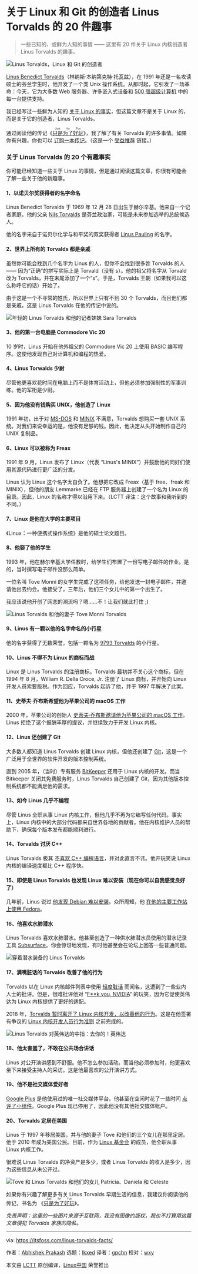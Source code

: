 [#]: subject: "20 Facts About Linus Torvalds, the Creator of Linux and Git"
[#]: via: "https://itsfoss.com/linus-torvalds-facts/"
[#]: author: "Abhishek Prakash https://itsfoss.com/"
[#]: collector: "lkxed"
[#]: translator: "gpchn"
[#]: reviewer: "wxy"
[#]: publisher: "wxy"
[#]: url: "https://linux.cn/article-15063-1.html"

关于 Linux 和 Git 的创造者 Linus Torvalds 的 20 件趣事
======

> 一些已知的、或鲜为人知的事情 —— 这里有 20 件关于 Linux 内核创造者 Linus Torvalds 的趣事。

![Linus Torvalds，Linux 和 Git 的创造者][1]

[Linus Benedict Torvalds][2]（林纳斯·本纳第克特·托瓦兹），在 1991 年还是一名攻读硕士的芬兰学生时，他开发了一个类 Unix 操作系统。从那时起，它引发了一场革命：今天，它为大多数 Web 服务器、许多嵌入式设备和 [500 强超级计算机][3] 中的每一台提供支持。

我已经写过一些鲜为人知的 [关于 Linux 的事实][4]，但这篇文章不是关于 Linux 的，而是关于它的创造者，Linus Torvalds。

通过阅读他的传记《<ruby>[只是为了好玩][5]<rt>Just for Fun</rt></ruby>》，我了解了有关 Torvalds 的许多事情。如果你有兴趣，你也可以 [订购一本传记][6]。（这是一个 [受益推荐][7] 链接。）

### 关于 Linus Torvalds 的 20 个有趣事实

你可能已经知道一些关于 Linus 的事情，但是通过阅读这篇文章，你很有可能会了解一些关于他的新趣事。

#### 1、以诺贝尔奖获得者的名字命名

Linus Benedict Torvalds 于 1969 年 12 月 28 日出生于赫尔辛基。他来自一个记者家庭。他的父亲 [Nils Torvalds][11] 是芬兰政治家，可能是未来参加选举的总统候选人。

他的名字来自于诺贝尔化学与和平奖的双奖获得者 [Linus Pauling][12] 的名字。

#### 2、世界上所有的 Torvalds 都是亲戚

虽然你可能会找到几个名字为 Linus 的人，但你不会找到很多姓 Torvalds 的人 —— 因为“正确”的拼写实际上是 Torvald（没有 s）。他的祖父将名字从 Torvald 改为 Torvalds，并在末尾添加了一个“s”。于是，Torvalds 王朝（如果我可以这么称呼它的话）开始了。

由于这是一个不寻常的姓氏，所以世界上只有不到 30 个 Torvalds，而且他们都是亲戚，这是 Linus Torvalds 在他的传记中说的。

![年轻的 Linus Torvalds 和他的记者妹妹 Sara Torvalds][13]

#### 3、他的第一台电脑是 Commodore Vic 20

10 岁时，Linus 开始在他外祖父的 Commodore Vic 20 上使用 BASIC 编写程序。这使他发现自己对计算机和编程的热爱。

#### 4、Linus Torwalds 少尉

尽管他更喜欢花时间在电脑上而不是体育活动上，但他必须参加强制性的军事训练。他的军衔是少尉。

#### 5、因为他没有钱购买 UNIX，他创造了 Linux

1991 年初，出于对 [MS-DOS][14] 和 [MINIX][15] 不满意，Torvalds 想购买一套 UNIX 系统。对我们来说幸运的是，他没有足够的钱。因此，他决定从头开始制作自己的 UNIX 复制品。

#### 6、Linux 可以被称为 Freax

1991 年 9 月，Linus 发布了 Linux（代表 “Linus's MINIX”）并鼓励他的同好们使用其源代码进行更广泛的分发。

Linus 认为 Linux 这个名字太自负了。他想把它改成 Freax（基于 free、freak 和 MINIX），但他的朋友 Lemmarke 已经在 FTP 服务器上创建了一个名为 Linux 的目录。因此，Linux 的名称才得以沿用下来。（LCTT 译注：这个故事和我听到的不同。）

#### 7、Linux 是他在大学的主要项目

《Linux：一种便携式操作系统》是他的硕士论文题目。

#### 8、他娶了他的学生

1993 年，他在赫尔辛基大学任教时，给学生们布置了一份写电子邮件的作业。是的，当时撰写电子邮件没那么简单。

一位名叫 Tove Monni 的女学生完成了这项任务，给他发送一封电子邮件，并邀请他出去约会。他接受了，三年后，他们三个女儿中的第一个出生了。

我应该说他开创了网恋的潮流吗？嗯……不！让我们就此打住 ;)

![Linus Torvalds 和他的妻子 Tove Monni Torvalds][16]

#### 9、Linus 有一颗以他的名字命名的小行星

他的名字获得了无数荣誉，包括一颗名为 [9793 Torvalds][17] 的小行星。

#### 10、Linus 不得不为 Linux 的商标而战

Linux 是 Linus Torvalds 的注册商标。Torvalds 最初并不关心这个商标，但在 1994 年 8 月，William R. Della Croce, Jr. 注册了 Linux 商标，并开始向 Linux 开发人员索要版税。作为回应，Torvalds 起诉了他，并于 1997 年解决了此案。

#### 11、史蒂夫·乔布斯希望他为苹果公司的 macOS 工作

2000 年，苹果公司的创始人 [史蒂夫·乔布斯邀请他为苹果公司的 macOS 工作][19]。Linus 拒绝了这个报酬丰厚的提议，并继续致力于开发 Linux 内核。

#### 12、Linus 还创建了 Git

大多数人都知道 Linus Torvalds 创建 Linux 内核，但他还创建了 [Git][20]，这是一个广泛用于全世界的软件开发的版本控制系统。

直到 2005 年，（当时）专有服务 [BitKeeper][21] 还用于 Linux 内核的开发。而当 Bitkeeper 关闭其免费服务时，Linus Torvalds 自己创建了 Git，因为其他版本控制系统都不能满足他的需求。

#### 13、如今 Linus 几乎不编程

尽管 Linus 全职从事 Linux 内核工作，但他几乎不再为它编写任何代码。事实上，Linux 内核中的大部分代码都来自世界各地的贡献者。他在内核维护人员的帮助下，确保每个版本发布都能顺利进行。

#### 14、Torvalds 讨厌 C++

Linus Torvalds 极其 [不喜欢 C++ 编程语言][22]，并对此直言不讳。他开玩笑说 Linux 内核的编译速度都比 C++ 程序快。

#### 15、即使是 Linus Torvalds 也发现 Linux 难以安装（现在你可以自我感觉良好了）

几年前，Linus 说过 [他发现 Debian 难以安装][23]。众所周知，他 [在他的主要工作站上使用 Fedora][24]。

#### 16、他喜欢水肺潜水

Linus Torvalds 喜欢水肺潜水。他甚至创造了一种供水肺潜水员使用的潜水记录工具 [Subsurface][25]。你会惊讶地发现，有时他甚至会在论坛上回答一些普通问题。

![穿着潜水装备的 Linus Torvalds][26]

#### 17、满嘴脏话的 Torvalds 改善了他的行为

Torvalds 以在 Linux 内核邮件列表中使用 [轻度脏话][27] 而闻名，这遭到了一些业内人士的批评。但是，很难批评他对 “[F**k you, NVIDIA][28]” 的玩笑，因为它促使英伟达为 Linux 内核提供了更好的适配。

2018 年，[Torvalds 暂时离开了 Linux 内核开发，以改善他的行为][29]。这是在他签署有争议的 [Linux 内核开发人员行为准则][30] 之前完成的。

![Linus Torvalds 对英伟达的中指：去你的！英伟达][31]

#### 18、他太害羞了，不敢在公共场合讲话

Linus 对公开演讲感到不舒服。他不怎么参加活动。而当他必须参加时，他更喜欢坐下来接受主持人的采访。这是他最喜欢的公开演讲方式。

#### 19、他不是社交媒体爱好者

[Google Plus][32] 是他使用过的唯一社交媒体平台。他甚至在空闲时花了一些时间 [点评了小组件][33]。Google Plus 现已停用了，因此他没有其他社交媒体帐户。

#### 20、Torvalds 定居在美国

Linus 于 1997 年移居美国，并与他的妻子 Tove 和他们的三个女儿在那里定居。他于 2010 年成为美国公民。目前，作为 [Linux 基金会][34] 的成员，他全职从事 Linux 内核工作。

很难说 Linus Torvalds 的净资产是多少，或者 Linus Torvalds 的收入是多少，因为这些信息从未公开过。

![Tove 和 Linus Torvalds 和他们的女儿 Patricia、Daniela 和 Celeste][35]

如果你有兴趣了解更多有关 Linus Torvalds 早期生活的信息，我建议你阅读他的传记，书名为 《<ruby>[只是为了好玩][5]<rt>Just for Fun</rt></ruby>》。

*免责声明：这里的一些图片来源于互联网，我没有图像的版权，我也不打算用这篇文章侵犯 Torvalds 家族的隐私。*

--------------------------------------------------------------------------------

via: https://itsfoss.com/linus-torvalds-facts/

作者：[Abhishek Prakash][a]
选题：[lkxed][b]
译者：[gpchn](https://github.com/gpchn)
校对：[wxy](https://github.com/wxy)

本文由 [LCTT](https://github.com/LCTT/TranslateProject) 原创编译，[Linux中国](https://linux.cn/) 荣誉推出

[a]: https://itsfoss.com/
[b]: https://github.com/lkxed
[1]: https://itsfoss.com/wp-content/uploads/2017/12/Linus-Torvalds-featured-800x450.png
[2]: https://en.wikipedia.org/wiki/Linus_Torvalds
[3]: https://itsfoss.com/linux-runs-top-supercomputers/
[4]: https://itsfoss.com/facts-linux-kernel/
[5]: https://www.amazon.com/dp/0066620732?tag=AAWP_PLACEHOLDER_TRACKING_ID
[6]: https://www.amazon.com/dp/0066620732?tag=AAWP_PLACEHOLDER_TRACKING_ID
[7]: https://itsfoss.com/affiliate-policy/
[8]: https://www.amazon.com/dp/0066620732?tag=AAWP_PLACEHOLDER_TRACKING_ID
[9]: https://www.amazon.com/dp/0066620732?tag=AAWP_PLACEHOLDER_TRACKING_ID
[10]: https://www.amazon.com/dp/0066620732?tag=AAWP_PLACEHOLDER_TRACKING_ID
[11]: https://en.wikipedia.org/wiki/Nils_Torvalds
[12]: https://en.wikipedia.org/wiki/Linus_Pauling
[13]: https://itsfoss.com/wp-content/uploads/2017/12/Linus_and_sara_Torvalds.jpg
[14]: https://en.wikipedia.org/wiki/MS-DOS
[15]: https://www.minix3.org/
[16]: https://itsfoss.com/wp-content/uploads/2017/12/Linus_torvalds-wife-800x533.jpg
[17]: http://enacademic.com/dic.nsf/enwiki/1928421
[18]: https://youtu.be/eE-ovSOQK0Y
[19]: https://www.macrumors.com/2012/03/22/steve-jobs-tried-to-hire-linux-creator-linus-torvalds-to-work-on-os-x/
[20]: https://en.wikipedia.org/wiki/Git
[21]: https://www.bitkeeper.org/
[22]: https://lwn.net/Articles/249460/
[23]: https://www.youtube.com/watch?v=qHGTs1NSB1s
[24]: https://plus.google.com/+LinusTorvalds/posts/Wh3qTjMMbLC
[25]: https://subsurface-divelog.org/
[26]: https://itsfoss.com/wp-content/uploads/2017/12/Linus_Torvalds_in_SCUBA_gear.jpg
[27]: https://www.theregister.co.uk/2016/08/26/linus_torvalds_calls_own_lawyers_nasty_festering_disease/
[28]: https://www.youtube.com/watch?v=_36yNWw_07g
[29]: https://itsfoss.com/torvalds-takes-a-break-from-linux/
[30]: https://itsfoss.com/linux-code-of-conduct/
[31]: https://itsfoss.com/wp-content/uploads/2012/09/Linus-Torvalds-Fuck-You-Nvidia.jpg
[32]: https://plus.google.com/+LinusTorvalds
[33]: https://plus.google.com/collection/4lfbIE
[34]: https://www.linuxfoundation.org/
[35]: https://itsfoss.com/wp-content/uploads/2017/12/patriciatorvalds.jpg
[36]: https://opensource.com/life/15/8/patricia-torvalds-interview
[37]: https://www.amazon.com/dp/0066620732?tag=AAWP_PLACEHOLDER_TRACKING_ID
[38]: https://www.amazon.com/dp/0066620732?tag=AAWP_PLACEHOLDER_TRACKING_ID
[39]: https://www.amazon.com/dp/0066620732?tag=AAWP_PLACEHOLDER_TRACKING_ID
[40]: https://www.amazon.com/dp/0066620732?tag=AAWP_PLACEHOLDER_TRACKING_ID
